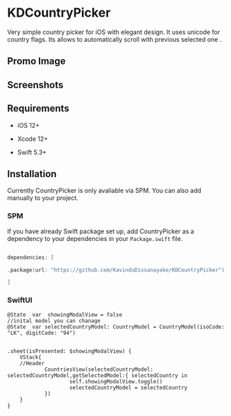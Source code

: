
# KDCountryPicker

 
 Very simple country picker for iOS with elegant design. It uses unicode for country flags. Its allows to automatically scroll  with previous selected one .
 
## Promo Image 

## Screenshots


  

## Requirements

* iOS 12+

* Xcode 12+

* Swift 5.3+

  

## Installation

  

Currently CountryPicker is only avaliable via SPM. You can also add manually to your project.

  

### SPM

If you have already Swift package set up, add CountryPicker as a dependency to your dependencies in your `Package.swift` file.

```swift

dependencies: [

.package(url: "https://github.com/KavinduDissanayake/KDCountryPicker")

]

```

  

  

  

### SwiftUI

```
@State  var  showingModalView = false
//inital model you can chanage 
@State  var selectedCountryModel: CountryModel = CountryModel(isoCode: "LK", digitCode: "94")


.sheet(isPresented: $showingModalView) {
	VStack{
	//Header
			CountriesView(selectedCountryModel: selectedCountryModel,getSelectedModel:{ selectedCountry in
					self.showingModalView.toggle()
					selectedCountryModel = selectedCountry
			})
	}
}


```
